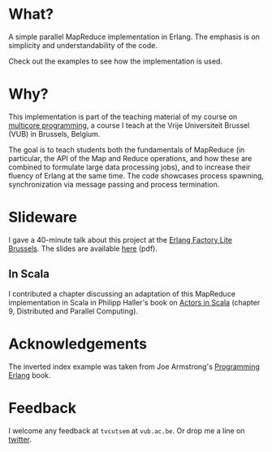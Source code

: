 What?
=====

A simple parallel MapReduce implementation in Erlang.
The emphasis is on simplicity and understandability of the code.

Check out the examples to see how the implementation is used.

Why?
====

This implementation is part of the teaching material of my course on [multicore programming](http://soft.vub.ac.be/~tvcutsem/multicore), a course I teach at the Vrije Universiteit Brussel (VUB) in Brussels, Belgium.

The goal is to teach students both the fundamentals of MapReduce (in particular, the API of the Map and Reduce operations, and how these are combined to formulate large data processing jobs), and to increase their fluency of Erlang at the same time. The code showcases process spawning, synchronization via message passing and process termination.

Slideware
=========

I gave a 40-minute talk about this project at the [Erlang Factory Lite Brussels](https://www.erlang-factory.com/conference/Brussels). The slides are available [here](http://soft.vub.ac.be/~tvcutsem/invokedynamic/presentations/tvcutsem_MapReduce_ErlangFactory.pdf) (pdf).

In Scala
--------

I contributed a chapter discussing an adaptation of this MapReduce implementation in Scala in Philipp Haller's book on [Actors in Scala](http://www.artima.com/shop/actors_in_scala) (chapter 9, Distributed and Parallel Computing).

Acknowledgements
================

The inverted index example was taken from Joe Armstrong's [Programming Erlang](http://pragprog.com/book/jaerlang/programming-erlang) book.

Feedback
========

I welcome any feedback at `tvcutsem` at `vub.ac.be`. Or drop me a line on [twitter](https://twitter.com/#!/tvcutsem).